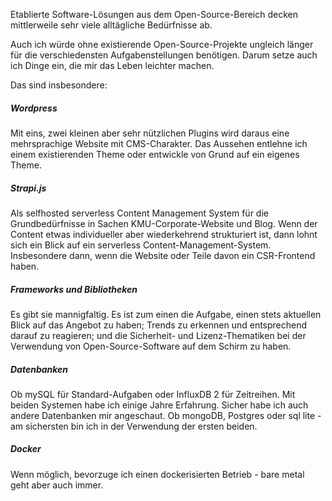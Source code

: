 Etablierte Software-Lösungen aus dem Open-Source-Bereich decken mittlerweile sehr viele alltägliche Bedürfnisse ab.

Auch ich würde ohne existierende Open-Source-Projekte ungleich länger für die verschiedensten
Aufgabenstellungen benötigen. Darum setze auch ich Dinge ein, die mir das Leben leichter machen.

Das sind insbesondere:

##### Wordpress

Mit eins, zwei kleinen aber sehr nützlichen Plugins wird daraus eine mehrsprachige Website mit CMS-Charakter.
Das Aussehen entlehne ich einem existierenden Theme oder entwickle von Grund auf ein eigenes Theme.

##### Strapi.js

Als selfhosted serverless Content Management System für die Grundbedürfnisse in Sachen KMU-Corporate-Website und Blog.
Wenn der Content etwas individueller aber wiederkehrend strukturiert ist, dann lohnt sich ein Blick auf ein serverless
Content-Management-System. Insbesondere dann, wenn die Website oder Teile davon ein CSR-Frontend haben.

##### Frameworks und Bibliotheken

Es gibt sie mannigfaltig. Es ist zum einen die Aufgabe, einen stets aktuellen Blick auf das Angebot zu haben;
Trends zu erkennen und entsprechend darauf zu reagieren; und die Sicherheit- und Lizenz-Thematiken bei der Verwendung von
Open-Source-Software auf dem Schirm zu haben.

##### Datenbanken

Ob mySQL für Standard-Aufgaben oder InfluxDB 2 für Zeitreihen. Mit beiden Systemen habe ich einige Jahre Erfahrung.
Sicher habe ich auch andere Datenbanken mir angeschaut. Ob mongoDB, Postgres oder sql lite - am sichersten bin
ich in der Verwendung der ersten beiden.

##### Docker

Wenn möglich, bevorzuge ich einen dockerisierten Betrieb - bare metal geht aber auch immer.


